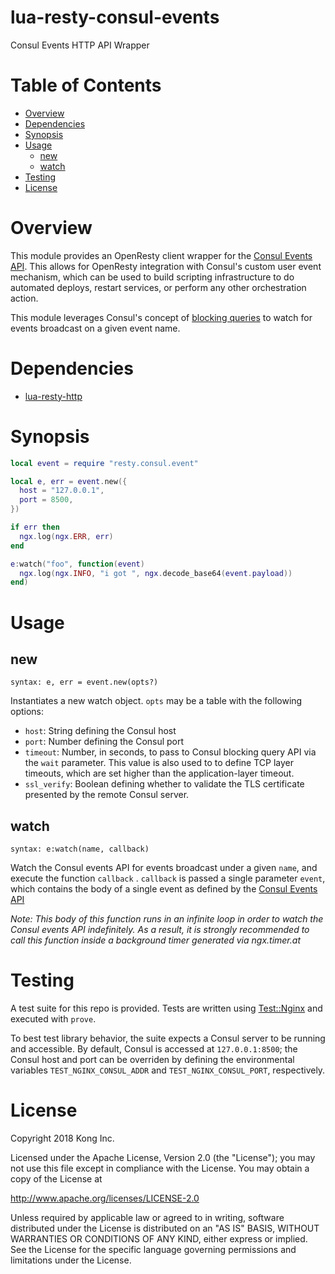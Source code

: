 lua-resty-consul-events
=======================

Consul Events HTTP API Wrapper

# Table of Contents

* [Overview](#overview)
* [Dependencies](#dependencies)
* [Synopsis](#synopsis)
* [Usage](#usage)
  * [new](#new)
  * [watch](#watch)
* [Testing](#testing)
* [License](#license)

# Overview

This module provides an OpenResty client wrapper for the [Consul Events API](https://www.consul.io/api/event.html). This allows for OpenResty integration with Consul's custom user event mechanism, which can be used to build scripting infrastructure to do automated deploys, restart services, or perform any other orchestration action.

This module leverages Consul's concept of [blocking queries](https://www.consul.io/api/index.html#blocking-queries) to watch for events broadcast on a given event name.

# Dependencies

 * [lua-resty-http](https://github.com/pintsized/lua-resty-http)

# Synopsis

```lua
local event = require "resty.consul.event"

local e, err = event.new({
  host = "127.0.0.1",
  port = 8500,
})

if err then
  ngx.log(ngx.ERR, err)
end

e:watch("foo", function(event)
  ngx.log(ngx.INFO, "i got ", ngx.decode_base64(event.payload))
end)
```

# Usage

## new

`syntax: e, err = event.new(opts?)`

Instantiates a new watch object. `opts` may be a table with the following options: 

 * `host`: String defining the Consul host
 * `port`: Number defining the Consul port
 * `timeout`: Number, in seconds, to pass to Consul blocking query API via the `wait` parameter. This value is also used to to define TCP layer timeouts, which are set higher than the application-layer timeout.
 * `ssl_verify`: Boolean defining whether to validate the TLS certificate presented by the remote Consul server.

## watch

`syntax: e:watch(name, callback)`

Watch the Consul events API for events broadcast under a given `name`, and execute the function `callback` . `callback` is passed a single parameter `event`, which contains the body of a single event as defined by the [Consul Events API](https://www.consul.io/api/event.html)

*Note: This body of this function runs in an infinite loop in order to watch the Consul events API indefinitely. As a result, it is strongly recommended to call this function inside a background timer generated via ngx.timer.at*

# Testing

A test suite for this repo is provided. Tests are written using [Test::Nginx](https://metacpan.org/pod/Test::Nginx::Socket) and executed with `prove`.

To best test library behavior, the suite expects a Consul server to be running and accessible. By default, Consul is accessed at `127.0.0.1:8500`; the Consul host and port can be overriden by defining the environmental variables `TEST_NGINX_CONSUL_ADDR` and `TEST_NGINX_CONSUL_PORT`, respectively.

# License

Copyright 2018 Kong Inc.

Licensed under the Apache License, Version 2.0 (the "License");
you may not use this file except in compliance with the License.
You may obtain a copy of the License at

   http://www.apache.org/licenses/LICENSE-2.0

Unless required by applicable law or agreed to in writing, software
distributed under the License is distributed on an "AS IS" BASIS,
WITHOUT WARRANTIES OR CONDITIONS OF ANY KIND, either express or implied.
See the License for the specific language governing permissions and
limitations under the License.
